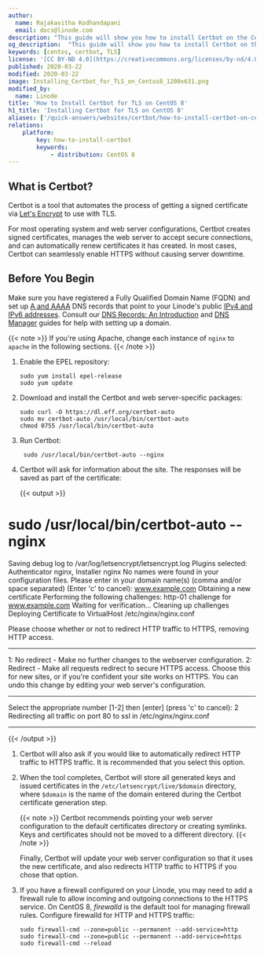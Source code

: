 ```yaml
---
author:
  name: Rajakavitha Kodhandapani
  email: docs@linode.com
description: "This guide will show you how to install Certbot on the CentOS 8 distribution. Certbot is a tool that automates the process of getting a signed Transport Layer Security (TLS) certificate via Let’s Encrypt. This will allow you to enable HTTPS on a web server."
og_description:  "This guide will show you how to install Certbot on the CentOS 8 distribution. Certbot is a tool that automates the process of getting a signed Transport Layer Security (TLS) certificate via Let’s Encrypt. This will allow you to enable HTTPS on a web server."
keywords: [centos, certbot, TLS]
license: '[CC BY-ND 4.0](https://creativecommons.org/licenses/by-nd/4.0)'
published: 2020-03-22
modified: 2020-03-22
image: Installing_Certbot_for_TLS_on_Centos8_1200x631.png
modified_by:
  name: Linode
title: 'How to Install Certbot for TLS on CentOS 8'
h1_title: 'Installing Certbot for TLS on CentOS 8'
aliases: ['/quick-answers/websites/certbot/how-to-install-certbot-on-centos-8/']
relations:
    platform:
        key: how-to-install-certbot
        keywords:
            - distribution: CentOS 8
---
```

## What is Certbot?

Certbot is a tool that automates the process of getting a signed certificate via [Let's Encrypt](https://letsencrypt.org/how-it-works/) to use with TLS.

For most operating system and web server configurations, Certbot creates signed certificates, manages the web server to accept secure connections, and can automatically renew certificates it has created. In most cases, Certbot can seamlessly enable HTTPS without causing server downtime.

## Before You Begin

Make sure you have registered a Fully Qualified Domain Name (FQDN) and set up [A and AAAA](/docs/networking/dns/dns-records-an-introduction/#a-and-aaaa) DNS records that point to your Linode's public [IPv4 and IPv6 addresses](/docs/getting-started/#find-your-linode-s-ip-address). Consult our [DNS Records: An Introduction](/docs/networking/dns/dns-records-an-introduction/) and [DNS Manager](/docs/platform/manager/dns-manager/) guides for help with setting up a domain.

{{< note >}}
If you're using Apache, change each instance of `nginx` to `apache` in the following sections.
{{< /note >}}

1.  Enable the EPEL repository:

        sudo yum install epel-release
        sudo yum update

1.  Download and install the Certbot and web server-specific packages:

        sudo curl -O https://dl.eff.org/certbot-auto
        sudo mv certbot-auto /usr/local/bin/certbot-auto
        chmod 0755 /usr/local/bin/certbot-auto

1. Run Certbot:

        sudo /usr/local/bin/certbot-auto --nginx

1.  Certbot will ask for information about the site. The responses will be saved as part of the certificate:

    {{< output >}}
# sudo /usr/local/bin/certbot-auto --nginx
Saving debug log to /var/log/letsencrypt/letsencrypt.log
Plugins selected: Authenticator nginx, Installer nginx
No names were found in your configuration files. Please enter in your domain
name(s) (comma and/or space separated)  (Enter 'c' to cancel): www.example.com
Obtaining a new certificate
Performing the following challenges:
http-01 challenge for www.example.com
Waiting for verification...
Cleaning up challenges
Deploying Certificate to VirtualHost /etc/nginx/nginx.conf

Please choose whether or not to redirect HTTP traffic to HTTPS, removing HTTP access.
- - - - - - - - - - - - - - - - - - - - - - - - - - - - - - - - - - - - - - - -
1: No redirect - Make no further changes to the webserver configuration.
2: Redirect - Make all requests redirect to secure HTTPS access. Choose this for
new sites, or if you're confident your site works on HTTPS. You can undo this
change by editing your web server's configuration.
- - - - - - - - - - - - - - - - - - - - - - - - - - - - - - - - - - - - - - - -
Select the appropriate number [1-2] then [enter] (press 'c' to cancel): 2
Redirecting all traffic on port 80 to ssl in /etc/nginx/nginx.conf

- - - - - - - - - - - - - - - - - - - - - - - - - - - - - - - - - - - - - - - -

{{< /output >}}

1.  Certbot will also ask if you would like to automatically redirect HTTP traffic to HTTPS traffic. It is recommended that you select this option.

1.  When the tool completes, Certbot will store all generated keys and issued certificates in the `/etc/letsencrypt/live/$domain` directory, where `$domain` is the name of the domain entered during the Certbot certificate generation step.

    {{< note >}}
Certbot recommends pointing your web server configuration to the default certificates directory or creating symlinks. Keys and certificates should not be moved to a different directory.
{{< /note >}}

    Finally, Certbot will update your web server configuration so that it uses the new certificate, and also redirects HTTP traffic to HTTPS if you chose that option.

1.  If you have a firewall configured on your Linode, you may need to add a firewall rule to allow incoming and outgoing connections to the HTTPS service. On CentOS 8, *firewalld* is the default tool for managing firewall rules. Configure firewalld for HTTP and HTTPS traffic:

        sudo firewall-cmd --zone=public --permanent --add-service=http
        sudo firewall-cmd --zone=public --permanent --add-service=https
        sudo firewall-cmd --reload
